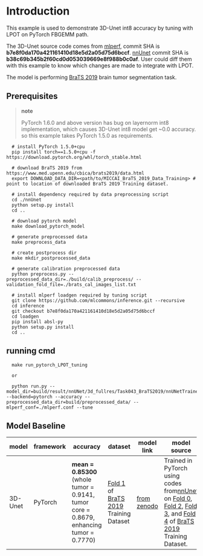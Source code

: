 # Introduction

This example is used to demonstrate 3D-Unet int8 accuracy by tuning with LPOT on PyTorch FBGEMM path.

The 3D-Unet source code comes from [mlperf](https://github.com/mlcommons/inference/tree/master/vision/medical_imaging/3d-unet), commit SHA is **b7e8f0da170a421161410d18e5d2a05d75d6bccf**. [nnUnet](https://github.com/MIC-DKFZ/nnUNet) commit SHA is **b38c69b345b2f60cd0d053039669e8f988b0c0af**. User could diff them with this example to know which changes are made to integrate with LPOT.

The model is performing [BraTS 2019](https://www.med.upenn.edu/cbica/brats2019/data.html) brain tumor segmentation task.

## Prerequisites

> **note**
>
> PyTorch 1.6.0 and above version has bug on layernorm int8 implementation, which causes 3D-Unet int8 model get ~0.0 accuracy.
> so this example takes PyTorch 1.5.0 as requirements.

```shell
  # install PyTorch 1.5.0+cpu
  pip install torch==1.5.0+cpu -f https://download.pytorch.org/whl/torch_stable.html

  # download BraTS 2019 from https://www.med.upenn.edu/cbica/brats2019/data.html
  export DOWNLOAD_DATA_DIR=<path/to/MICCAI_BraTS_2019_Data_Training> # point to location of downloaded BraTS 2019 Training dataset.

  # install dependency required by data preprocessing script
  cd ./nnUnet
  python setup.py install
  cd ..

  # download pytorch model
  make download_pytorch_model

  # generate preprocessed data
  make preprocess_data

  # create postprocess dir
  make mkdir_postprocessed_data

  # generate calibration preprocessed data
  python preprocess.py --preprocessed_data_dir=./build/calib_preprocess/ --validation_fold_file=./brats_cal_images_list.txt

  # install mlperf loadgen required by tuning script
  git clone https://github.com/mlcommons/inference.git --recursive
  cd inference
  git checkout b7e8f0da170a421161410d18e5d2a05d75d6bccf
  cd loadgen
  pip install absl-py
  python setup.py install
  cd ..
```

## running cmd

```shell
  make run_pytorch_LPOT_tuning
  
  or

  python run.py --model_dir=build/result/nnUNet/3d_fullres/Task043_BraTS2019/nnUNetTrainerV2__nnUNetPlansv2.mlperf.1 --backend=pytorch --accuracy --preprocessed_data_dir=build/preprocessed_data/ --mlperf_conf=./mlperf.conf --tune

```

## Model Baseline


| model | framework | accuracy | dataset | model link | model source | precision | notes |
| - | - | - | - | - | - | - | - |
| 3D-Unet | PyTorch | **mean = 0.85300** (whole tumor = 0.9141, tumor core = 0.8679, enhancing tumor = 0.7770) | [Fold 1](folds/fold1_validation.txt) of [BraTS 2019](https://www.med.upenn.edu/cbica/brats2019/data.html) Training Dataset | [from zenodo](https://zenodo.org/record/3904106) | Trained in PyTorch using codes from[nnUnet](https://github.com/MIC-DKFZ/nnUNet) on [Fold 0](folds/fold0_validation.txt), [Fold 2](folds/fold2_validation.txt), [Fold 3](folds/fold3_validation.txt), and [Fold 4](folds/fold4_validation.txt) of [BraTS 2019](https://www.med.upenn.edu/cbica/brats2019/data.html) Training Dataset. | fp32 |   |
